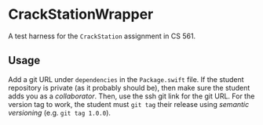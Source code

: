 # CrackStationWrapper

A test harness for the `CrackStation` assignment in CS 561.

## Usage

Add a git URL under `dependencies` in the `Package.swift` file.  If the student repository is private (as it probably should be), then make sure the student adds you as a *collaborator*.  Then, use the ssh git link for the git URL.  For the version tag to work, the student must `git tag` their release using *semantic versioning* (e.g. `git tag 1.0.0`).
